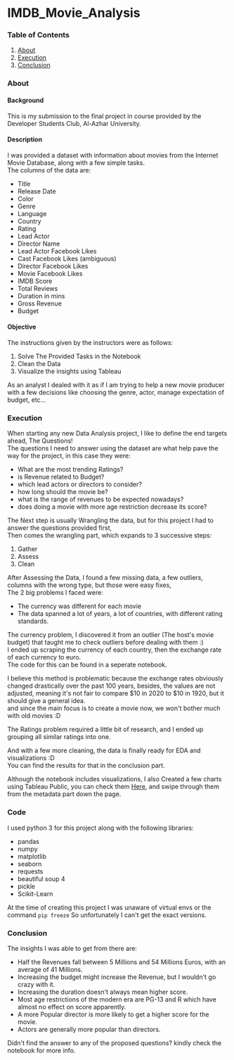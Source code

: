 # IMDB_Movie_Analysis

### Table of Contents
1. [About](#about)
2. [Execution](#execution)
3. [Conclusion](#conclusion)

### About

#### Background

This is my submission to the final project in course provided by the Developer Students Club, Al-Azhar University.  

#### Description

I was provided a dataset with information about movies from the Internet Movie Database, along with a few simple tasks.  
The columns of the data are:  
- Title  
- Release Date
- Color
- Genre
- Language
- Country
- Rating
- Lead Actor
- Director Name
- Lead Actor Facebook Likes
- Cast Facebook Likes (ambiguous)
- Director Facebook Likes
- Movie Facebook Likes
- IMDB Score
- Total Reviews
- Duration in mins
- Gross Revenue
- Budget

#### Objective

The instructions given by the instructors were as follows:  
1. Solve The Provided Tasks in the Notebook
2. Clean the Data
3. Visualize the insights using Tableau

As an analyst I dealed with it as if I am trying to help a new movie producer with a few decisions like choosing the genre, actor, manage expectation of budget, etc...

### Execution

When starting any new Data Analysis project, I like to define the end targets ahead, The Questions!  
The questions I need to answer using the dataset are what help pave the way for the project, in this case they were:  
- What are the most trending Ratings?  
- is Revenue related to Budget?  
- which lead actors or directors to consider?  
- how long should the movie be?  
- what is the range of revenues to be expected nowadays?  
- does doing a movie with more age restriction decrease its score?  

The Next step is usually Wrangling the data, but for this project I had to answer the questions provided first,  
Then comes the wrangling part, which expands to 3 successive steps:  
1. Gather
2. Assess
3. Clean

After Assessing the Data, I found a few missing data, a few outliers, columns with the wrong type, but those were easy fixes,  
The 2 big problems I faced were:  
- The currency was different for each movie  
- The data spanned a lot of years, a lot of countries, with different rating standards.

The currency problem, I discovered it from an outlier (The host's movie budget) that taught me to check outliers before dealing with them :)  
I ended up scraping the currency of each country, then the exchange rate of each currency to euro.  
The code for this can be found in a seperate notebook.

I believe this method is problematic because the exchange rates obviously changed drastically over the past 100 years, besides, the values are not adjusted, meaning it's not fair to compare $10 in 2020 to $10 in 1920, but it should give a general idea.  
and since the main focus is to create a movie now, we won't bother much with old movies :D

The Ratings problem required a little bit of research, and I ended up grouping all similar ratings into one.

And with a few more cleaning, the data is finally ready for EDA and visualizations :D  
You can find the results for that in the conclusion part.

Although the notebook includes visualizations, I also Created a few charts using Tableau Public, you can check them [Here](https://public.tableau.com/profile/khaled.basiony#!/), and swipe through them from the metadata part down the page.

### Code

I used python 3 for this project along with the following libraries:
- pandas
- numpy
- matplotlib
- seaborn
- requests
- beautiful soup 4
- pickle
- Scikit-Learn

At the time of creating this project I was unaware of virtual envs or the command `pip freeze` So unfortunately I can't get the exact versions.

### Conclusion

The insights I was able to get from there are:  
- Half the Revenues fall between 5 Millions and 54 Millions Euros, with an average of 41 Millions.
- Increasing the budget might increase the Revenue, but I wouldn't go crazy with it.
- Increasing the duration doesn't always mean higher score.
- Most age restrictions of the modern era are PG-13 and R which have almost no effect on score apparently.
- A more Popular director is more likely to get a higher score for the movie.
- Actors are generally more popular than directors.

Didn't find the answer to any of the proposed questions? kindly check the notebook for more info.
